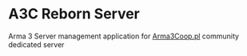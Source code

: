 # A3C Reborn Server
Arma 3 Server management application for [Arma3Coop.pl](https://arma3coop.pl) community dedicated server
